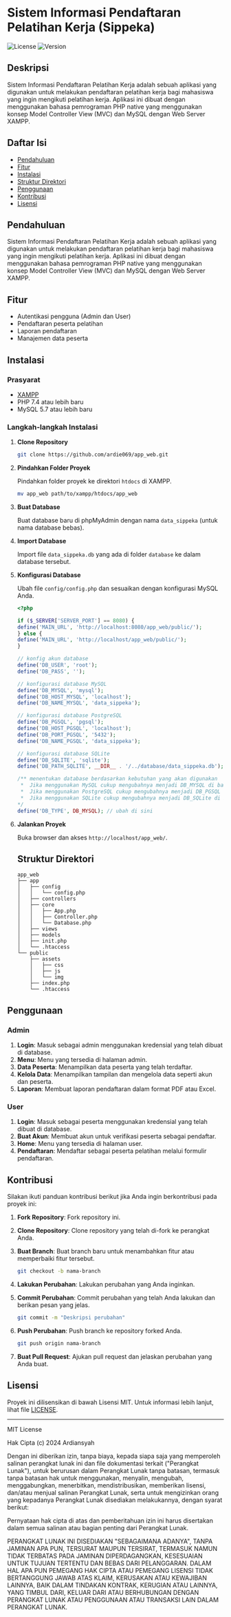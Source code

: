 # Sistem Informasi Pendaftaran Pelatihan Kerja (Sippeka)
![License](https://img.shields.io/badge/license-MIT-blue.svg)
![Version](https://img.shields.io/badge/version-1.0.0-green.svg)

## Deskripsi
Sistem Informasi Pendaftaran Pelatihan Kerja adalah sebuah aplikasi yang digunakan
untuk melakukan pendaftaran pelatihan kerja bagi mahasiswa yang ingin mengikuti
pelatihan kerja. Aplikasi ini dibuat dengan menggunakan bahasa pemrograman
PHP native yang menggunakan konsep Model Controller View (MVC) dan MySQL dengan Web Server XAMPP.

## Daftar Isi
- [Pendahuluan](#pendahuluan)
- [Fitur](#fitur)
- [Instalasi](#instalasi)
- [Struktur Direktori](#struktur-direktori)
- [Penggunaan](#penggunaan)
- [Kontribusi](#kontribusi)
- [Lisensi](#lisensi)

## Pendahuluan

Sistem Informasi Pendaftaran Pelatihan Kerja adalah sebuah aplikasi yang digunakan
untuk melakukan pendaftaran pelatihan kerja bagi mahasiswa yang ingin mengikuti
pelatihan kerja. Aplikasi ini dibuat dengan menggunakan bahasa pemrograman
PHP native yang menggunakan konsep Model Controller View (MVC) dan MySQL dengan Web Server XAMPP.

## Fitur

- Autentikasi pengguna (Admin dan User)
- Pendaftaran peserta pelatihan
- Laporan pendaftaran
- Manajemen data peserta

## Instalasi

### Prasyarat

- [XAMPP](https://www.apachefriends.org/download.html)
- PHP 7.4 atau lebih baru
- MySQL 5.7 atau lebih baru

### Langkah-langkah Instalasi

1. **Clone Repository**

    ```bash
    git clone https://github.com/ardie069/app_web.git
    ```

2. **Pindahkan Folder Proyek**

    Pindahkan folder proyek ke direktori `htdocs` di XAMPP.

    ```bash
    mv app_web path/to/xampp/htdocs/app_web
    ```

3. **Buat Database**

    Buat database baru di phpMyAdmin dengan nama `data_sippeka` (untuk nama database bebas).

4. **Import Database**

    Import file `data_sippeka.db` yang ada di folder `database` ke dalam database tersebut.

5. **Konfigurasi Database**

    Ubah file `config/config.php` dan sesuaikan dengan konfigurasi MySQL Anda.

    ```php
    <?php
    
    if ($_SERVER['SERVER_PORT'] == 8080) {
    define('MAIN_URL', 'http://localhost:8080/app_web/public/');
    } else {
    define('MAIN_URL', 'http://localhost/app_web/public/');
    }

    // konfig akun database
    define('DB_USER', 'root');
    define('DB_PASS', '');

    // konfigurasi database MySQL
    define('DB_MYSQL', 'mysql');
    define('DB_HOST_MYSQL', 'localhost');
    define('DB_NAME_MYSQL', 'data_sippeka');

    // konfigurasi database PostgreSQL
    define('DB_PGSQL', 'pgsql');
    define('DB_HOST_PGSQL', 'localhost');
    define('DB_PORT_PGSQL', '5432');
    define('DB_NAME_PGSQL', 'data_sippeka');

    // konfigurasi database SQLite
    define('DB_SQLITE', 'sqlite');
    define('DB_PATH_SQLITE', __DIR__ . '/../database/data_sippeka.db');

    /** menentukan database berdasarkan kebutuhan yang akan digunakan
     *  Jika menggunakan MySQL cukup mengubahnya menjadi DB_MYSQL di bawah ini
     *  Jika menggunakan PostgreSQL cukup mengubahnya menjadi DB_PGSQL di bawah ini
     *  Jika menggunakan SQLite cukup mengubahnya menjadi DB_SQLite di bawah ini
    */
    define('DB_TYPE', DB_MYSQL); // ubah di sini
    ```


6. **Jalankan Proyek**

    Buka browser dan akses `http://localhost/app_web/`.

    ## Struktur Direktori

    ```plaintext
    app_web
    ├── app
    │   ├── config
    │   │   └── config.php
    │   ├── controllers
    │   ├── core
    │   │   ├── App.php
    │   │   ├── Controller.php
    │   │   └── Database.php
    │   ├── views
    │   ├── models
    │   ├── init.php
    │   └── .htaccess
    └── public
        ├── assets
        │   ├── css
        │   ├── js
        │   └── img
        ├── index.php
        └── .htaccess
    ```


## Penggunaan

### Admin

1. **Login**: Masuk sebagai admin menggunakan kredensial yang telah dibuat di database.
2. **Menu**: Menu yang tersedia di halaman admin.
3. **Data Peserta**: Menampilkan data peserta yang telah terdaftar.
4. **Kelola Data**: Menampilkan tampilan dan mengelola data seperti akun dan peserta.
5. **Laporan**: Membuat laporan pendaftaran dalam format PDF atau Excel.

### User

1. **Login**: Masuk sebagai peserta menggunakan kredensial yang telah dibuat di database.
2. **Buat Akun**: Membuat akun untuk verifikasi peserta sebagai pendaftar.
3. **Home**: Menu yang tersedia di halaman user.
4. **Pendaftaran**: Mendaftar sebagai peserta pelatihan melalui formulir pendaftaran.

## Kontribusi

Silakan ikuti panduan kontribusi berikut jika Anda ingin berkontribusi pada proyek ini:

1. **Fork Repository**: Fork repository ini.
2. **Clone Repository**: Clone repository yang telah di-fork ke perangkat Anda.
3. **Buat Branch**: Buat branch baru untuk menambahkan fitur atau memperbaiki fitur tersebut.

    ```bash
    git checkout -b nama-branch

4. **Lakukan Perubahan**: Lakukan perubahan yang Anda inginkan.
5. **Commit Perubahan**: Commit perubahan yang telah Anda lakukan dan berikan pesan yang jelas.

    ```bash
    git commit -m "Deskripsi perubahan"

6. **Push Perubahan**: Push branch ke repository forked Anda.

    ```bash
    git push origin nama-branch

7. **Buat Pull Request**: Ajukan pull request dan jelaskan perubahan yang Anda buat.

## Lisensi

Proyek ini dilisensikan di bawah Lisensi MIT. Untuk informasi lebih lanjut, lihat file [LICENSE](LICENSE).

---

MIT License

Hak Cipta (c) 2024 Ardiansyah

Dengan ini diberikan izin, tanpa biaya, kepada siapa saja yang memperoleh salinan perangkat lunak ini dan file dokumentasi terkait (\"Perangkat Lunak\"), untuk berurusan dalam Perangkat Lunak tanpa batasan, termasuk tanpa batasan hak untuk menggunakan, menyalin, mengubah, menggabungkan, menerbitkan, mendistribusikan, memberikan lisensi, dan/atau menjual salinan Perangkat Lunak, serta untuk mengizinkan orang yang kepadanya Perangkat Lunak disediakan melakukannya, dengan syarat berikut:

Pernyataan hak cipta di atas dan pemberitahuan izin ini harus disertakan dalam semua salinan atau bagian penting dari Perangkat Lunak.

PERANGKAT LUNAK INI DISEDIAKAN "SEBAGAIMANA ADANYA", TANPA JAMINAN APA PUN, TERSURAT MAUPUN TERSIRAT, TERMASUK NAMUN TIDAK TERBATAS PADA JAMINAN DIPERDAGANGKAN, KESESUAIAN UNTUK TUJUAN TERTENTU DAN BEBAS DARI PELANGGARAN. DALAM HAL APA PUN PEMEGANG HAK CIPTA ATAU PEMEGANG LISENSI TIDAK BERTANGGUNG JAWAB ATAS KLAIM, KERUSAKAN ATAU KEWAJIBAN LAINNYA, BAIK DALAM TINDAKAN KONTRAK, KERUGIAN ATAU LAINNYA, YANG TIMBUL DARI, KELUAR DARI ATAU BERHUBUNGAN DENGAN PERANGKAT LUNAK ATAU PENGGUNAAN ATAU TRANSAKSI LAIN DALAM PERANGKAT LUNAK.